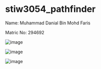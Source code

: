 # stiw3054_pathfinder

Name: Muhammad Danial Bin Mohd Faris

Matric No: 294692

![image](https://github.com/user-attachments/assets/dc59ec15-d3db-415f-a509-ff7bb76ec346)


![image](https://github.com/user-attachments/assets/d6bc9dbe-a1c7-4519-96c8-6e38b1a62b07)


![image](https://github.com/user-attachments/assets/a16f5161-7d6b-4be9-bdde-7f0c9c67f142)
